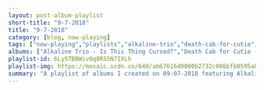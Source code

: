 ```yaml
---
layout: post-album-playlist
short-title: "9-7-2018"
title: "9-7-2018"
category: [blog, now-playing]
tags: ["now-playing","playlists","alkaline-trio","death-cab-for-cutie","animal-collective","saintseneca","third-eye-blind","interpol","say-hi","cults","murder-by-death","coheed-and-cambria","milo-greene"]
albums: ["Alkaline Trio - Is This Thing Cursed?","Death Cab for Cutie - Thank You for Today","Animal Collective - Tangerine Reef","Saintseneca - Pillar of Na","Third Eye Blind - Thanks for Everything","Interpol - Marauder","Say Hi - Caterpillar Centipede","Cults - Motels","Murder By Death - The Other Shore","Coheed and Cambria - Creatures of the Gutter","Milo Greene - Adult Contemporary"]
playlist-id: 6Ly5TBBWiv0q8R55N7IXLh
playlist-img: https://mosaic.scdn.co/640/ab67616d0000b2732c086bfb0595a8320b7cf55eab67616d0000b2732eeba9e3f8c2eeeae374f607ab67616d0000b2732fa599663faf485873fde9efab67616d0000b27397bf91e5ecee3470d063614f
summary: "A playlist of albums I created on 09-07-2018 featuring Alkaline Trio, Death Cab for Cutie, Animal Collective, Saintseneca, Third Eye Blind, Interpol, Say Hi, Cults, Murder By Death, Coheed and Cambria, and Milo Greene"
---
```

